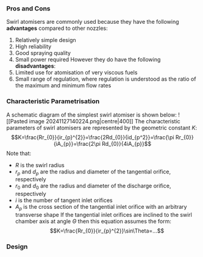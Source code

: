 ### Pros and Cons
Swirl atomisers are commonly used because they have the following **advantages** compared to other nozzles:
1) Relatively simple design
2) High reliability
3) Good spraying quality
4) Small power required
However they do have the following **disadvantages**:
1) Limited use for atomisation of very viscous fuels
2) Small range of regulation, where regulation is understood as the ratio of the maximum and minimum flow rates
### Characteristic Parametrisation
A schematic diagram of the simplest swirl atomiser is shown below:
![[Pasted image 20241127140224.png|centre|400]]
The characteristic parameters of swirl atomisers are represented by the geometric constant $K$:
$$K=\frac{Rr_{0}}{ir_{p}^{2}}=\frac{2Rd_{0}}{id_{p^2}}=\frac{\pi Rr_{0}}{iA_{p}}=\frac{2\pi Rd_{0}}{4iA_{p}}$$
Note that:
- $R$ is the swirl radius
- $r_{p}$ and $d_{p}$ are the radius and diameter of the tangential orifice, respectively
- $r_{0}$ and $d_{0}$ are the radius and diameter of the discharge orifice, respectively
- $i$ is the number of tangent inlet orifices
- $A_{p}$ is the cross section of the tangential inlet orifice with an arbitrary transverse shape
If the tangential inlet orifices are inclined to the swirl chamber axis at angle $\Theta$ then this equation assumes the form:
$$K=\frac{Rr_{0}}{ir_{p}^{2}}\sin\Theta=...$$
### Design
